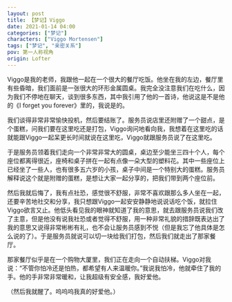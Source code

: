 ```yaml
---
layout: post
title: 【梦记】Viggo
date: 2021-01-14 04:00
categories: ["梦记"]
characters: ["Viggo Mortensen"]
tags: ["梦记", "亲密关系"]
pov: 第一人称视角
origin: Lofter
---
```


Viggo是我的老师，我跟他一起在一个很大的餐厅吃饭。他坐在我的左边，餐厅里有些昏暗，我们面前是一张很大的环形金属圆桌。我完全没注意我们在吃什么，因为我们不停地在聊天，谈到很多东西，其中我引用了他的一首诗，他说这是不是他的《I forget you forever》里的，我说是的。

我们谈得非常非常愉快投机，然后要结账了。服务员说店里还附赠了一个甜点，是个蛋糕，问我们要在这里吃还是打包，Viggo询问地看向我，我想着在这里吃的话就能跟Viggo一起呆更长时间就说在这里吃，Viggo就跟服务员说了在这里吃。

于是服务员领着我们走向一个非常非常大的圆桌，桌边至少能坐三四十个人，每个座位都离得很近，座椅和桌子拼在一起有点像一朵大型的塑料花。其中一些座位上已经坐了一些人，也有很多五六岁的小孩，桌子中间是一个特别大的蛋糕。服务员解释说这个就是附赠的蛋糕，是想让大家一起分享的，把我们带到两个座位前。

然后我就后悔了，我有点社恐，感觉很不舒服，非常不喜欢跟那么多人坐在一起，还要辛苦地社交和分享，我只想跟Viggo一起安安静静地说说话吃个饭，就拉住Viggo欲言又止。他低头看见我的眼神就知道了我的意思，就去跟服务员说我们改了主意，但是他没有说我社恐或者觉得不舒服，用一种非常礼貌的措辞既表达出了我的意思又说得非常彬彬有礼，也不会让服务员感到不悦（但是我忘了他具体是怎么说的了）。于是服务员就说可以切一块给我们打包，然后我们就走出了那家餐厅。

那家餐厅似乎是在一个购物大厦里，我们正在走向一个自动扶梯。Viggo对我说：“不管你怕冷还是怕热，都希望有人来温暖你。”我说我怕冷，他就牵住了我的手。他的手非常非常暖和，让我超级有安全感，我好爱他。

（然后我就醒了。呜呜呜我真的好爱他。）